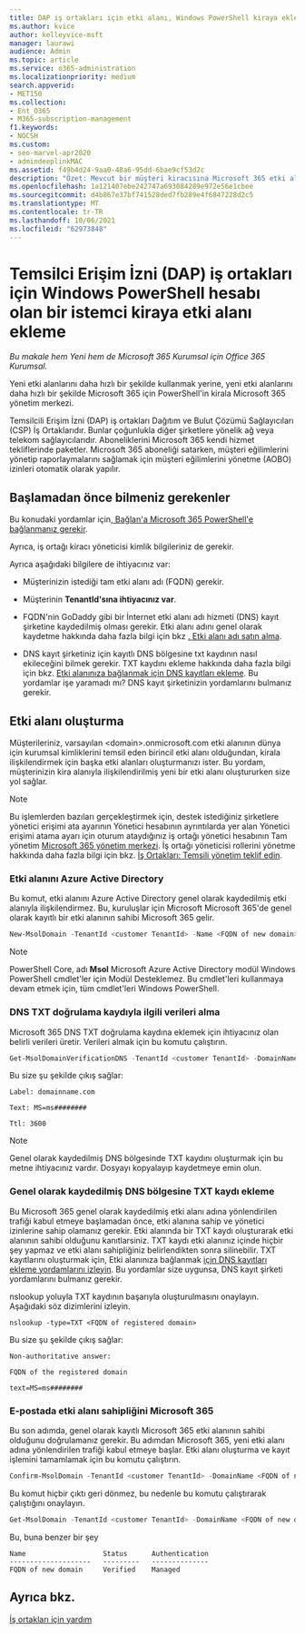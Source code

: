 ```yaml
---
title: DAP iş ortakları için etki alanı, Windows PowerShell kiraya ekleme
ms.author: kvice
author: kelleyvice-msft
manager: laurawi
audience: Admin
ms.topic: article
ms.service: o365-administration
ms.localizationpriority: medium
search.appverid:
- MET150
ms.collection:
- Ent_O365
- M365-subscription-management
f1.keywords:
- NOCSH
ms.custom:
- seo-marvel-apr2020
- admindeeplinkMAC
ms.assetid: f49b4d24-9aa0-48a6-95dd-6bae9cf53d2c
description: "Özet: Mevcut bir müşteri kiracısına Microsoft 365 etki alanı adı eklemek için PowerShell for Microsoft 365'i kullanın."
ms.openlocfilehash: 1a121407ebe242747a693084289e972e56e1cbee
ms.sourcegitcommit: d4b867e37bf741528ded7fb289e4f6847228d2c5
ms.translationtype: MT
ms.contentlocale: tr-TR
ms.lasthandoff: 10/06/2021
ms.locfileid: "62973848"
---
```

# <a name="add-a-domain-to-a-client-tenancy-with-windows-powershell-for-delegated-access-permission-dap-partners"></a>Temsilci Erişim İzni (DAP) iş ortakları için Windows PowerShell hesabı olan bir istemci kiraya etki alanı ekleme

*Bu makale hem Yeni hem de Microsoft 365 Kurumsal için Office 365 Kurumsal.*

Yeni etki alanlarını daha hızlı bir şekilde kullanmak yerine, yeni etki alanlarını daha hızlı bir şekilde Microsoft 365 için PowerShell'in kirala Microsoft 365 yönetim merkezi.

Temsilcili Erişim İzni (DAP) iş ortakları Dağıtım ve Bulut Çözümü Sağlayıcıları (CSP) İş Ortaklarıdır. Bunlar çoğunlukla diğer şirketlere yönelik ağ veya telekom sağlayıcılarıdır. Aboneliklerini Microsoft 365 kendi hizmet tekliflerinde paketler. Microsoft 365 aboneliği satarken, müşteri eğilimlerini yönetip raporlaymalarını sağlamak için müşteri eğilimlerini yönetme (AOBO) izinleri otomatik olarak yapılır.
## <a name="what-do-you-need-to-know-before-you-begin"></a>Başlamadan önce bilmeniz gerekenler

Bu konudaki yordamlar için[, Bağlan'a Microsoft 365 PowerShell'e bağlanmanız gerekir](connect-to-microsoft-365-powershell.md).

Ayrıca, iş ortağı kiracı yöneticisi kimlik bilgileriniz de gerekir.

Ayrıca aşağıdaki bilgilere de ihtiyacınız var:

- Müşterinizin istediği tam etki alanı adı (FQDN) gerekir.

- Müşterinin **TenantId'sına ihtiyacınız var**.

- FQDN'nin GoDaddy gibi bir İnternet etki alanı adı hizmeti (DNS) kayıt şirketine kaydedilmiş olması gerekir. Etki alanı adını genel olarak kaydetme hakkında daha fazla bilgi için bkz [. Etki alanı adı satın alma](../admin/get-help-with-domains/buy-a-domain-name.md).

- DNS kayıt şirketiniz için kayıtlı DNS bölgesine txt kaydının nasıl ekileceğini bilmek gerekir. TXT kaydını ekleme hakkında daha fazla bilgi için bkz. [Etki alanınıza bağlanmak için DNS kayıtları ekleme](../admin/get-help-with-domains/create-dns-records-at-any-dns-hosting-provider.md). Bu yordamlar işe yaramadı mı? DNS kayıt şirketinizin yordamlarını bulmanız gerekir.

## <a name="create-domains"></a>Etki alanı oluşturma

 Müşterileriniz, varsayılan \<domain>.onmicrosoft.com etki alanının dünya için kurumsal kimliklerini temsil eden birincil etki alanı olduğundan, kirala ilişkilendirmek için başka etki alanları oluşturmanızı ister. Bu yordam, müşterinizin kira alanıyla ilişkilendirilmiş yeni bir etki alanı oluştururken size yol sağlar.

> [!NOTE]
> Bu işlemlerden bazıları gerçekleştirmek için, destek istediğiniz şirketlere yönetici erişimi ata ayarının Yönetici hesabının ayrıntılarda yer alan Yönetici  erişimi atama ayarı için oturum ataydığınız iş ortağı yönetici hesabının Tam yönetim <a href="https://go.microsoft.com/fwlink/p/?linkid=2024339" target="_blank">Microsoft 365 yönetim merkezi</a>. İş ortağı yöneticisi rollerini yönetme hakkında daha fazla bilgi için bkz. [İş Ortakları: Temsili yönetim teklif edin](https://go.microsoft.com/fwlink/p/?LinkId=532435).

### <a name="create-the-domain-in-azure-active-directory"></a>Etki alanını Azure Active Directory

Bu komut, etki alanını Azure Active Directory genel olarak kaydedilmiş etki alanıyla ilişkilendirmez. Bu, kuruluşlar için Microsoft Microsoft 365'de genel olarak kayıtlı bir etki alanının sahibi Microsoft 365 gelir.

```powershell
New-MsolDomain -TenantId <customer TenantId> -Name <FQDN of new domain>
```

> [!NOTE]
> PowerShell Core, adı **Msol** Microsoft Azure Active Directory modül Windows PowerShell cmdlet'ler için Modül Desteklemez. Bu cmdlet'leri kullanmaya devam etmek için, tüm cmdlet'leri Windows PowerShell.

### <a name="get-the-data-for-the-dns-txt-verification-record"></a>DNS TXT doğrulama kaydıyla ilgili verileri alma

 Microsoft 365 DNS TXT doğrulama kaydına eklemek için ihtiyacınız olan belirli verileri üretir. Verileri almak için bu komutu çalıştırın.

```powershell
Get-MsolDomainVerificationDNS -TenantId <customer TenantId> -DomainName <FQDN of new domain> -Mode DnsTxtRecord
```

Bu size şu şekilde çıkış sağlar:

 `Label: domainname.com`

 `Text: MS=ms########`

 `Ttl: 3600`

> [!NOTE]
> Genel olarak kaydedilmiş DNS bölgesinde TXT kaydını oluşturmak için bu metne ihtiyacınız vardır. Dosyayı kopyalayıp kaydetmeye emin olun.

### <a name="add-a-txt-record-to-the-publically-registered-dns-zone"></a>Genel olarak kaydedilmiş DNS bölgesine TXT kaydı ekleme

Bu Microsoft 365 genel olarak kaydedilmiş etki alanı adına yönlendirilen trafiği kabul etmeye başlamadan önce, etki alanına sahip ve yönetici izinlerine sahip olamanız gerekir. Etki alanında bir TXT kaydı oluşturarak etki alanının sahibi olduğunu kanıtlarsiniz. TXT kaydı etki alanınız içinde hiçbir şey yapmaz ve etki alanı sahipliğiniz belirlendikten sonra silinebilir. TXT kayıtlarını oluşturmak için, Etki alanınıza bağlanmak [için DNS kayıtları ekleme yordamlarını izleyin](../admin/get-help-with-domains/create-dns-records-at-any-dns-hosting-provider.md). Bu yordamlar size uygunsa, DNS kayıt şirketi yordamlarını bulmanız gerekir.

nslookup yoluyla TXT kaydının başarıyla oluşturulmasını onaylayın. Aşağıdaki söz dizimlerini izleyin.

```console
nslookup -type=TXT <FQDN of registered domain>
```

Bu size şu şekilde çıkış sağlar:

 `Non-authoritative answer:`

 `FQDN of the registered domain`

 `text=MS=ms########`

### <a name="validate-domain-ownership-in-microsoft-365"></a>E-postada etki alanı sahipliğini Microsoft 365

Bu son adımda, genel olarak kayıtlı Microsoft 365 etki alanının sahibi olduğunu doğrulamanız gerekir. Bu adımdan Microsoft 365, yeni etki alanı adına yönlendirilen trafiği kabul etmeye başlar. Etki alanı oluşturma ve kayıt işlemini tamamlamak için bu komutu çalıştırın.

```powershell
Confirm-MsolDomain -TenantId <customer TenantId> -DomainName <FQDN of new domain>
```

Bu komut hiçbir çıktı geri dönmez, bu nedenle bu komutu çalıştırarak çalıştığını onaylayın.

```powershell
Get-MsolDomain -TenantId <customer TenantId> -DomainName <FQDN of new domain>
```

Bu, buna benzer bir şey

```console
Name                   Status      Authentication
--------------------   ---------   --------------
FQDN of new domain     Verified    Managed
```

## <a name="see-also"></a>Ayrıca bkz.

[İş ortakları için yardım](https://go.microsoft.com/fwlink/p/?LinkID=533477)

